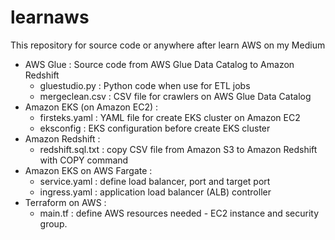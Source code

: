 # learnaws

This repository for source code or anywhere after learn AWS on my Medium 

- AWS Glue : Source code from AWS Glue Data Catalog to Amazon Redshift
  - gluestudio.py : Python code when use for ETL jobs
  - mergeclean.csv : CSV file for crawlers on AWS Glue Data Catalog
- Amazon EKS (on Amazon EC2) : 
  - firsteks.yaml : YAML file for create EKS cluster on Amazon EC2
  - eksconfig : EKS configuration before create EKS cluster
- Amazon Redshift :
  - redshift.sql.txt : copy CSV file from Amazon S3 to Amazon Redshift with COPY command
- Amazon EKS on AWS Fargate :
  - service.yaml : define load balancer, port and target port
  - ingress.yaml : application load balancer (ALB) controller
- Terraform on AWS :
  - main.tf : define AWS resources needed - EC2 instance and security group.

